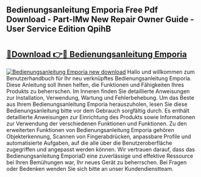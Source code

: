 ## Bedienungsanleitung Emporia Free Pdf Download - Part-IMw New Repair Owner Guide - User Service Edition QpihB

# <h2><a href="http://df3sa0k.blite.top/?on=Bedienungsanleitung+Emporia">🔗Download 👉🔴 Bedienungsanleitung Emporia</a></h2>

[![Bedienungsanleitung Emporia new download](https://i.imgur.com/lujVjoI.png)](http://df3sa0k.blite.top/?on=Bedienungsanleitung+Emporia)
Hallo und willkommen zum Benutzerhandbuch für Ihr neu verknüpftes Bedienungsanleitung Emporia. Diese Anleitung soll Ihnen helfen, die Funktionen und Fähigkeiten Ihres Produkts zu beherrschen. Im Inneren finden Sie detaillierte Anweisungen zur Installation, Verwendung, Wartung und Fehlerbehebung. Um das Beste aus Ihrem Bedienungsanleitung Emporia herauszuholen, lesen Sie diese Bedienungsanleitung bitte vor dem Gebrauch sorgfältig durch. Es enthält detaillierte Anweisungen zur Einrichtung des Produkts sowie Informationen zur Verwendung der verschiedenen Funktionen und Funktionen. Zu den erweiterten Funktionen von Bedienungsanleitung Emporia gehören Objekterkennung, Scannen von Fingerabdrücken, anpassbare Profile und automatisierte Aufgaben, auf die alle über die Benutzeroberfläche zugegriffen und angepasst werden können. Wir vertrauen darauf, dass das Bedienungsanleitung EmporiaD eine zuverlässige und effektive Ressource bei Ihren Bemühungen war, Ihr neues Gerät zu beherrschen. Bei Fragen oder Bedenken wenden Sie sich bitte an unser Kundendienstteam.
